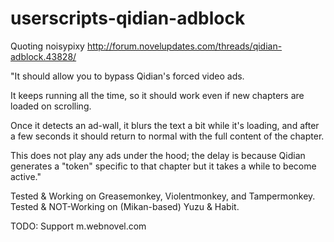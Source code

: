 # userscripts-qidian-adblock

Quoting noisypixy http://forum.novelupdates.com/threads/qidian-adblock.43828/

"It should allow you to bypass Qidian's forced video ads.

It keeps running all the time, so it should work even if new chapters are loaded on scrolling.

Once it detects an ad-wall, it blurs the text a bit while it's loading, and after a few seconds it should return to normal with the full content of the chapter.

This does not play any ads under the hood; the delay is because Qidian generates a "token" specific to that chapter but it takes a while to become active."

Tested & Working on Greasemonkey, Violentmonkey, and Tampermonkey. 
Tested & NOT-Working on (Mikan-based) Yuzu & Habit.

TODO:
Support m.webnovel.com
